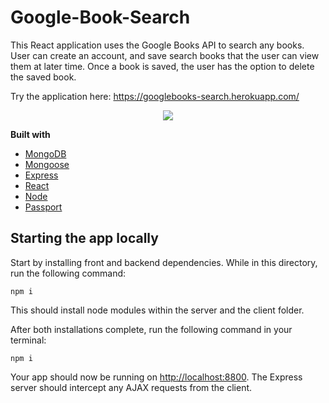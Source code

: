 # Google-Book-Search

This React application uses the Google Books API to search any books. User can create an account, and save search books that the user can view them at later time. Once a book is saved, the user has the option to delete the saved book.

Try the application here: https://googlebooks-search.herokuapp.com/

<p align="center">
<img  src="https://github.com/ChanRahar/UpdatedGoogleBook/blob/master/client/public/googlebook.png">
</p>

<b>Built with</b>
- [MongoDB](https://www.mongodb.com/)
- [Mongoose](https://mongoosejs.com/)
- [Express](https://expressjs.com/)
- [React](https://reactjs.org/)
- [Node](https://nodejs.org/en/)
- [Passport](http://www.passportjs.org/)

## Starting the app locally

Start by installing front and backend dependencies. While in this directory, run the following command:

```
npm i
```

This should install node modules within the server and the client folder.

After both installations complete, run the following command in your terminal:

```
npm i
```

Your app should now be running on <http://localhost:8800>. The Express server should intercept any AJAX requests from the client.
